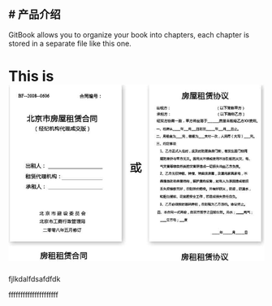 ## # 产品介绍

GitBook allows you to organize your book into chapters, each chapter is stored in a separate file like this one.
# This is![](assets/111/untitled.png)
fjlkdalfdsafdfdk




fffffffffffffffffffff
